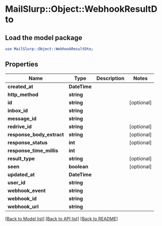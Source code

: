 # MailSlurp::Object::WebhookResultDto

## Load the model package
```perl
use MailSlurp::Object::WebhookResultDto;
```

## Properties
Name | Type | Description | Notes
------------ | ------------- | ------------- | -------------
**created_at** | **DateTime** |  | 
**http_method** | **string** |  | 
**id** | **string** |  | [optional] 
**inbox_id** | **string** |  | 
**message_id** | **string** |  | 
**redrive_id** | **string** |  | [optional] 
**response_body_extract** | **string** |  | [optional] 
**response_status** | **int** |  | [optional] 
**response_time_millis** | **int** |  | 
**result_type** | **string** |  | [optional] 
**seen** | **boolean** |  | [optional] 
**updated_at** | **DateTime** |  | 
**user_id** | **string** |  | 
**webhook_event** | **string** |  | 
**webhook_id** | **string** |  | 
**webhook_url** | **string** |  | 

[[Back to Model list]](../README#documentation-for-models) [[Back to API list]](../README#documentation-for-api-endpoints) [[Back to README]](../README)


